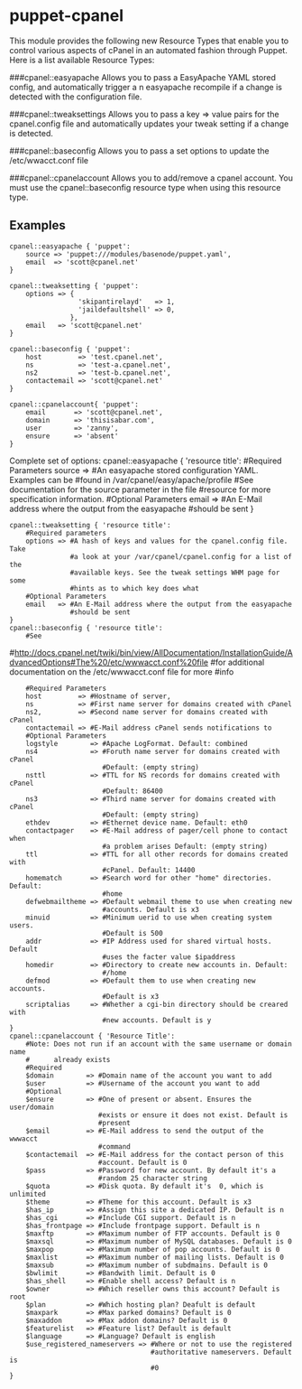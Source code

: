 puppet-cpanel
=============

This module provides the following new Resource Types that enable you to
control various aspects of cPanel in an automated fashion through Puppet.
Here is a list available Resource Types:

###cpanel::easyapache
Allows you to pass a EasyApache YAML stored config, and automatically trigger a
n easyapache recompile if a change is detected with the configuration file.

###cpanel::tweaksettings
Allows you to pass a key => value pairs for the cpanel.config file and
automatically updates your tweak setting if a change is detected.

###cpanel::baseconfig
Allows you to pass a set options to update the /etc/wwacct.conf file

###cpanel::cpanelaccount
Allows you to add/remove a cpanel account. You must use the cpanel::baseconfig
resource type when using this resource type.

Examples
--------

    cpanel::easyapache { 'puppet':
        source => 'puppet:///modules/basenode/puppet.yaml',
        email  => 'scott@cpanel.net'
    }

    cpanel::tweaksetting { 'puppet':
        options => {
                     'skipantirelayd'   => 1,
                     'jaildefaultshell' => 0,
                   },
        email   => 'scott@cpanel.net'
    }

    cpanel::baseconfig { 'puppet':
        host         => 'test.cpanel.net',
        ns           => 'test-a.cpanel.net',
        ns2          => 'test-b.cpanel.net',
        contactemail => 'scott@cpanel.net'
    }

    cpanel::cpanelaccount{ 'puppet':
        email       => 'scott@cpanel.net',
        domain      => 'thisisabar.com',
        user        => 'zanny',
        ensure      => 'absent'
    }

Complete set of options:
    cpanel::easyapache { 'resource title':
        #Required Parameters
        source => #An easyapache stored configuration YAML. Examples can be
                  #found in /var/cpanel/easy/apache/profile
                  #See documentation for the source parameter in the file
                  #resource for more specification information.
        #Optional Parameters
        email  => #An E-Mail address where the output from the easyapache
                  #should be sent
    } 

    cpanel::tweaksetting { 'resource title':
        #Required parameters
        options => #A hash of keys and values for the cpanel.config file. Take
                   #a look at your /var/cpanel/cpanel.config for a list of the
                   #available keys. See the tweak settings WHM page for some
                   #hints as to which key does what
        #Optional Parameters
        email   => #An E-Mail address where the output from the easyapache
                   #should be sent
    }
    cpanel::baseconfig { 'resource title':
        #See
#http://docs.cpanel.net/twiki/bin/view/AllDocumentation/InstallationGuide/AdvancedOptions#The%20/etc/wwwacct.conf%20file
        #for additional documentation on the /etc/wwwacct.conf file for more
        #info

        #Required Parameters
        host         => #Hostname of server,
        ns           => #First name server for domains created with cPanel
        ns2,         => #Second name server for domains created with cPanel
        contactemail => #E-Mail address cPanel sends notifications to
        #Optional Parameters
        logstyle        => #Apache LogFormat. Default: combined
        ns4             => #Foruth name server for domains created with cPanel
                           #Default: (empty string)
        nsttl           => #TTL for NS records for domains created with cPanel
                           #Default: 86400
        ns3             => #Third name server for domains created with cPanel
                           #Default: (empty string)
        ethdev          => #Ethernet device name. Default: eth0
        contactpager    => #E-Mail address of pager/cell phone to contact when
                           #a problem arises Default: (empty string)
        ttl             => #TTL for all other records for domains created with
                           #cPanel. Default: 14400
        homematch       => #Search word for other "home" directories. Default:
                           #home
        defwebmailtheme => #Default webmail theme to use when creating new
                           #accounts. Default is x3
        minuid          => #Minimum uerid to use when creating system users.
                           #Default is 500
        addr            => #IP Address used for shared virtual hosts. Default
                           #uses the facter value $ipaddress
        homedir         => #Directory to create new accounts in. Default:
                           #/home
        defmod          => #Default them to use when creating new accounts.
                           #Default is x3
        scriptalias     => #Whether a cgi-bin directory should be creared with
                           #new accounts. Default is y
    }
    cpanel::cpanelaccount { 'Resource Title':
        #Note: Does not run if an account with the same username or domain name
        #      already exists
        #Required
        $domain        => #Domain name of the account you want to add
        $user          => #Username of the account you want to add
        #Optional
        $ensure        => #One of present or absent. Ensures the user/domain
                          #exists or ensure it does not exist. Default is
                          #present
        $email         => #E-Mail address to send the output of the wwwacct
                          #command
        $contactemail  => #E-Mail address for the contact person of this
                          #account. Default is 0
        $pass          => #Password for new account. By default it's a
                          #random 25 character string
        $quota         => #Disk quota. By default it's  0, which is unlimited
        $theme         => #Theme for this account. Default is x3
        $has_ip        => #Assign this site a dedicated IP. Default is n
        $has_cgi       => #Include CGI support. Default is n
        $has_frontpage => #Include frontpage support. Default is n
        $maxftp        => #Maximum number of FTP accounts. Default is 0
        $maxsql        => #Maximum number of MySQL databases. Default is 0
        $maxpop        => #Maximum number of pop accounts. Default is 0
        $maxlist       => #Maximum number of mailing lists. Default is 0
        $maxsub        => #Maximum number of subdmains. Default is 0
        $bwlimit       => #Bandwith limit. Default is 0
        $has_shell     => #Enable shell access? Default is n
        $owner         => #Which reseller owns this account? Default is root
        $plan          => #Which hosting plan? Deafult is default
        $maxpark       => #Max parked domains? Default is 0
        $maxaddon      => #Max addon domains? Default is 0
        $featurelist   => #Feature list? Default is default
        $language      => #Language? Default is english
        $use_registered_nameservers => #Where or not to use the registered 
                                       #authoritative nameservers. Default is
                                       #0
    }

